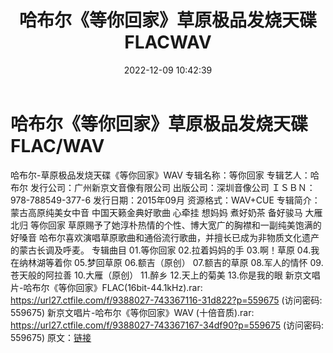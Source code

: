 ﻿---
title: 哈布尔《等你回家》草原极品发烧天碟FLACWAV
date: 2022-12-09 10:42:39
categories: WAV车载音乐、镜像
tags: 华语中文
---
# 哈布尔《等你回家》草原极品发烧天碟FLAC/WAV

哈布尔-草原极品发烧天碟《等你回家》WAV
专辑名称：等你回家
专辑艺人：哈布尔
发行公司：广州新京文音像有限公司
出版公司：深圳音像公司
ＩＳＢＮ：978-788549-377-6
发行日期：2015年09月
资源格式：WAV+CUE
专辑简介：
蒙古高原纯美女中音 中国天籁金典好歌曲
心牵挂 想妈妈 煮好奶茶 备好骏马 大雁北归 等你回家
草原赐予了她淳朴热情的个性、博大宽广的胸襟和一副纯美饱满的好嗓音
哈布尔喜欢演唱草原歌曲和通俗流行歌曲，并擅长已成为非物质文化遗产的蒙古长调及呼麦。
专辑曲目
01.等你回家
02.拉着妈妈的手
03.啊！草原
04.我在纳林湖等着你
05.梦回草原
06.额吉（原创）
07.额吉的草原
08.军人的情怀
09.苍天般的阿拉善
10.大雁（原创）
11.醉乡
12.天上的菊美
13.你是我的眼
新京文唱片-哈布尔《等你回家》FLAC(16bit-44.1kHz).rar: https://url27.ctfile.com/f/9388027-743367116-31d822?p=559675
(访问密码: 559675)
新京文唱片-哈布尔《等你回家》WAV (十倍音质).rar: https://url27.ctfile.com/f/9388027-743367167-34df90?p=559675
(访问密码: 559675)
原文：[链接](https://blog.sina.com.cn/s/blog_1647c7e76010310it.html)